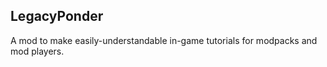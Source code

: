 ## LegacyPonder
A mod to make easily-understandable in-game tutorials for modpacks and mod players.  